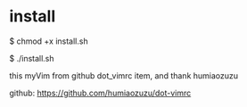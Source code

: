 install
==================
  $ chmod +x install.sh

  $ ./install.sh

this myVim from github dot_vimrc item, and thank humiaozuzu

github: https://github.com/humiaozuzu/dot-vimrc
